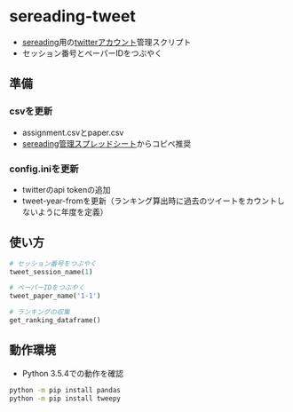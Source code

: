 # sereading-tweet
- [sereading](https://sites.google.com/site/sereadings)用の[twitterアカウント](https://twitter.com/sereading_jp)管理スクリプト
- セッション番号とペーパーIDをつぶやく


## 準備
### csvを更新
- assignment.csvとpaper.csv
- [sereading管理スプレッドシート](http://bit.ly/sereading-icse17-s)からコピペ推奨

### config.iniを更新
- twitterのapi tokenの追加
- tweet-year-fromを更新（ランキング算出時に過去のツイートをカウントしないように年度を定義）

## 使い方
```python
# セッション番号をつぶやく
tweet_session_name(1)

# ペーパーIDをつぶやく
tweet_paper_name('1-1')

# ランキングの収集
get_ranking_dataframe()
```

## 動作環境
- Python 3.5.4での動作を確認
```sh
python -m pip install pandas
python -m pip install tweepy
```
